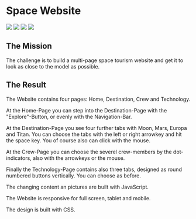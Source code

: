 # Space Website

![](.files/assets/screenshot-home.png)
![](.files/assets/screenshot-destination.png)
![](.files/assets/screenshot-crew.png)
![](.files/assets/screenshot-technology.png)

## The Mission

The challenge is to build a multi-page space tourism website and get it to look as close to the model as possible.

## The Result

The Website contains four pages: Home, Destination, Crew and Technology.

At the Home-Page you can step into the Destination-Page with the "Explore"-Button, or evenly with the Navigation-Bar.

At the Destination-Page you see four further tabs with Moon, Mars, Europa and Titan. You can choose the tabs with the left or right arrowkey and hit the space key. You of course also can click with the mouse.

At the Crew-Page you can choose the severel crew-members by the dot-indicators, also with the arrowkeys or the mouse.

Finally the Technology-Page contains also three tabs, designed as round numbered buttons vertically. You can choose as before.

The changing content an pictures are built with JavaScript.

The Website is responsive for full screen, tablet and mobile.

The design is built with CSS.
